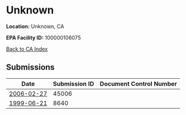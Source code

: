 # Unknown

**Location:** Unknown, CA

**EPA Facility ID:** 100000106075

[Back to CA Index](../../index.md)

## Submissions

| Date | Submission ID | Document Control Number |
|------|--------------|-------------------------|
| [2006-02-27](submissions/45006.md) | 45006 |  |
| [1999-06-21](submissions/8640.md) | 8640 |  |
